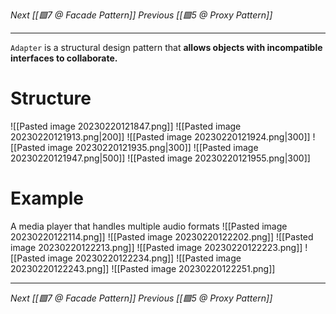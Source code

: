 _Next [[🟩7 @ Facade Pattern]]_
_Previous [[🟩5 @ Proxy Pattern]]_

---
`Adapter` is a structural design pattern that **allows objects with incompatible interfaces to collaborate.**

# Structure
![[Pasted image 20230220121847.png]]
![[Pasted image 20230220121913.png|200]]
![[Pasted image 20230220121924.png|300]]
![[Pasted image 20230220121935.png|300]]
![[Pasted image 20230220121947.png|500]]
![[Pasted image 20230220121955.png|300]]

# Example
A media player that handles multiple audio formats
![[Pasted image 20230220122114.png]]
![[Pasted image 20230220122202.png]]
![[Pasted image 20230220122213.png]]
![[Pasted image 20230220122223.png]]
![[Pasted image 20230220122234.png]]
![[Pasted image 20230220122243.png]]
![[Pasted image 20230220122251.png]]

---
_Next [[🟩7 @ Facade Pattern]]_
_Previous [[🟩5 @ Proxy Pattern]]_
